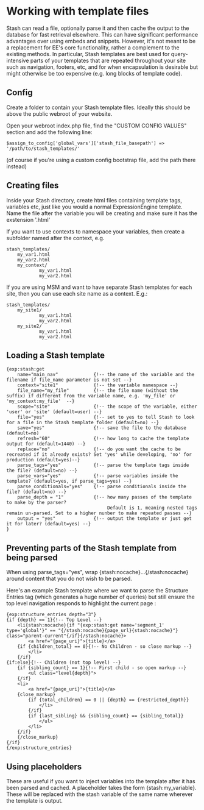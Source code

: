 # Working with template files

Stash can read a file, optionally parse it and then cache the output to the database for fast retrieval elsewhere. This can have significant performance advantages over using embeds and snippets. However, it's not meant to be a replacement for EE's core functionality, rather a complement to the existing methods. In particular, Stash templates are best used for query-intensive parts of your templates that are repeated throughout your site such as navigation, footers, etc, and for when encapsulation is desirable but might otherwise be too expensive (e.g. long blocks of template code).

## Config
Create a folder to contain your Stash template files. Ideally this should be above the public webroot of your website.

Open your webroot index.php file, find the "CUSTOM CONFIG VALUES" section and add the following line:

	$assign_to_config['global_vars']['stash_file_basepath'] => '/path/to/stash_templates/'

(of course if you're using a custom config bootstrap file, add the path there instead)
 
## Creating files
Inside your Stash directory, create html files containing template tags, variables etc, just like you would a normal ExpressionEngine template. Name the file after the variable you will be creating and make sure it has the exstension '.html' 

If you want to use contexts to namespace your variables, then create a subfolder named after the context, e.g.

	stash_templates/
  		my_var1.html
  		my_var2.html
  		my_context/
     			my_var1.html
     			my_var2.html

If you are using MSM and want to have separate Stash templates for each site, then you can use each site name as a context. E.g.:

	stash_templates/
  		my_site1/
     			my_var1.html
     			my_var2.html
  		my_site2/
     			my_var1.html
     			my_var2.html


## Loading a Stash template

	{exp:stash:get 
		name="main_nav" 			{!-- the name of the variable and the filename if file_name parameter is not set --}
		context="site1" 			{!-- the variable namespace --}
		file_name="my_file" 		{!-- the file name (without the suffix) if different from the variable name, e.g. 'my_file' or 'my_context:my_file'  --}
		scope="site" 				{!-- the scope of the variable, either 'user' or 'site' (default=user) --}
		file="yes" 					{!-- set to yes to tell Stash to look for a file in the Stash template folder (default=no) --}
		save="yes" 					{!-- save the file to the database (default=no)
		refresh="60" 				{!-- how long to cache the template output for (default=1440) --}
		replace="no" 				{!-- do you want the cache to be recreated if it already exists? Set 'yes' while developing, 'no' for production (default=yes)--}
		parse_tags="yes"  			{!-- parse the template tags inside the file? (default=no) --}
		parse_vars="yes"  			{!-- parse variables inside the template? (default=yes, if parse_tags=yes) --}
		parse_conditionals="yes" 	{!-- parse conditionals inside the file? (default=no) --}
		parse_depth = "1" 			{!-- how many passes of the template to make by the parser? 
										 Default is 1, meaning nested tags remain un-parsed. Set to a higher nunber to make repeated passes --}
		output = "yes"				{!-- output the template or just get it for later? (default=yes) --}
	}
	
## Preventing parts of the Stash template from being parsed

When using parse_tags="yes", wrap {stash:nocache}...{/stash:nocache} around content that you do not wish to be parsed.

Here's an example Stash template where we want to parse the Structure Entries tag (which generates a huge number of queries) but still ensure the top level navigation responds to highlight the current page :
	
	{exp:structure_entries depth="3"}
	{if {depth} == 1}{!-- Top Level --}
		<li{stash:nocache}{if "{exp:stash:get name='segment_1' type='global'}" == "{/stash:nocache}{page_url}{stash:nocache}"} class="parent-current"{/if}{/stash:nocache}>
	        <a href="{page_uri}">{title}</a>
		{if {children_total} == 0}{!-- No Children - so close markup --}
			</li>
		{/if}
	{if:else}{!-- Children (not top level) --}
		{if {sibling_count} == 1}{!-- First child - so open markup --}
			<ul class="level{depth}">
		{/if}
	  	<li>
			<a href="{page_uri}">{title}</a>
		{close_markup}
	    	{if {total_children} == 0 || {depth} == {restricted_depth}}
				</li>
	    	{/if}
	    	{if {last_sibling} && {sibling_count} == {sibling_total}}
				</ul>
			</li>
	    {/if}
		{/close_markup}
	{/if}
	{/exp:structure_entries}


## Using placeholders

These are useful if you want to inject variables into the template after it has been parsed and cached. A placeholder takes the form {stash:my_variable}. These will be replaced with the stash variable of the same name wherever the template is output.




